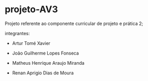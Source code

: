 # projeto-AV3

Projeto referente ao componente curricular de projeto e prática 2;

integrantes:

- Artur Tomé Xavier

- João Guilherme Lopes Fonseca

- Matheus Henrique Araujo Miranda

- Renan Aprigio Dias de Moura
